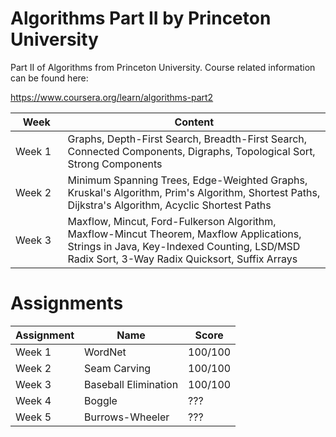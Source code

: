 # Algorithms Part II by Princeton University
 
Part II of Algorithms from Princeton University. Course related information can be found here:

https://www.coursera.org/learn/algorithms-part2

|⠀Week⠀                | Content |
| --- | --- |
| Week 1 | Graphs, Depth-First Search, Breadth-First Search, Connected Components, Digraphs, Topological Sort, Strong Components |
| Week 2 | Minimum Spanning Trees, Edge-Weighted Graphs, Kruskal's Algorithm, Prim's Algorithm, Shortest Paths, Dijkstra's Algorithm, Acyclic Shortest Paths | 
| Week 3 | Maxflow, Mincut, Ford-Fulkerson Algorithm, Maxflow-Mincut Theorem, Maxflow Applications, Strings in Java, Key-Indexed Counting, LSD/MSD Radix Sort, 3-Way Radix Quicksort, Suffix Arrays |

# Assignments

| Assignment | Name | Score |
| --- | --- | --- |
| Week 1 | WordNet | 100/100 |
| Week 2 | Seam Carving | 100/100 |
| Week 3 | Baseball Elimination | 100/100 |
| Week 4 | Boggle | ??? |
| Week 5 | Burrows-Wheeler | ??? | 
